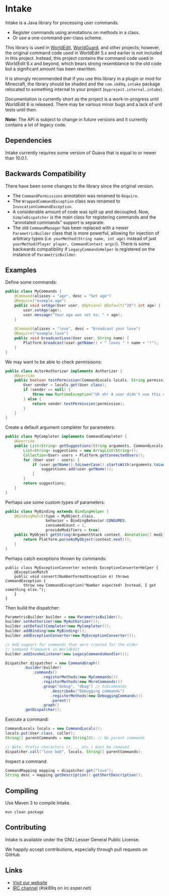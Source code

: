 Intake
======

Intake is a Java library for processing user commands.

* Register commands using annotations on methods in a class.
* Or use a one-command-per-class scheme.

This library is used in [WorldEdit](https://github.com/sk89q/worldedit),
[WorldGuard](https://github.com/sk89q/worldguard), and other projects;
however, the original command code used in WorldEdit 5.x and earlier
is not included in this project. Instead, this project contains
the command code used in WorldEdit 6.x and beyond, which bears strong
resemblance to the old code but a significant amount has been
rewritten.

It is strongly recommended that if you use this library in a plugin or mod
for Minecraft, the library should be shaded and the `com.sk89q.intake` package
relocated to something internal to your project (`myproject.internal.intake`).

Documentation is currently short as the project is a work-in-progress until
WorldEdit 6 is released. There may be various minor bugs and a lack of
unit tests until then.

**Note:** The API is subject to change in future versions and it currently
contains a lot of legacy code.

Dependencies
------------

Intake currently requires some version of Guava that is equal to or newer than
10.0.1.

Backwards Compatibility
-----------------------

There have been some changes to the library since the original version.

* The `CommandPermissions` annotation was renamed to `Require`.
* The `WrappedCommandException` class was renamed to `InvocationCommandException`.
* A considerable amount of code was split up and decoupled. Now, `SimpleDispatcher`
  is the main class for registering commands and the "annotated commands" support
  is separate.
* The old `CommandManager` has been replaced with a newer `ParametricBuilder`
  class that is more powerful, allowing for injection of arbitrary types
  (i.e. `yourMethod(String name, int age)` instead of just
  `yourMethod(Player player, CommandContext args)`). There is some
  backwards compatibility if `LegacyCommandsHelper` is registered
  on the instance of `ParametricBuilder`.

Examples
--------

Define some commands:

```java
public class MyCommands {
    @Command(aliases = "age", desc = "Set age")
    @Require("example.age")
    public void setAge(User user, @Optional @Default("20") int age) {
        user.setAge(age);
        user.message("Your age was set to: " + age);
    }
    
    @Command(aliases = "love", desc = "Broadcast your love")
    @Require("example.love")
    public void broadcastLove(User user, String name) {
        Platform.broadcast(user.getName() + " loves " + name + "!");
    }
}
```

We may want to be able to check permisisons:

```java
public class ActorAuthorizer implements Authorizer {
    @Override
    public boolean testPermission(CommandLocals locals, String permission) {
        User sender = locals.get(User.class);
        if (sender == null) {
            throw new RuntimeException("Uh oh! A user didn't use this command.");
        } else {
            return sender.testPermission(permission);
        }
    }
}
```

Create a default argument completer for parameters:

```java
public class MyCompleter implements CommandCompleter {
    @Override
    public List<String> getSuggestions(String arguments, CommandLocals locals) {
        List<String> suggestions = new ArrayList<String>();
        Collection<User> users = Platform.getConnectedUsers();
        for (User user : users) {
            if (user.getName().toLowerCase().startsWith(arguments.toLowerCase().trim())) {
                suggestions.add(user.getName());
            }
        }
        return suggestions;
    }
}
```

Perhaps use some custom types of parameters:

```java
public class MyBinding extends BindingHelper {
    @BindingMatch(type = MyObject.class,
                  behavior = BindingBehavior.CONSUMES,
                  consumedCount = 1,
                  provideModifiers = true)
    public MyObject getString(ArgumentStack context, Annotation[] modifiers) {
        return Platform.parseAsMyObject(context.next());
    }
}
```

Perhaps catch exceptions thrown by commands:

```
public class MyExceptionConverter extends ExceptionConverterHelper {
    @ExceptionMatch
    public void convert(NumberFormatException e) throws CommandException {
        throw new CommandException("Number expected! Instead, I got something else.");
    }
}
```

Then build the dispatcher:

```java
ParametricBuilder builder = new ParametricBuilder();
builder.setAuthorizer(new MyAuthorizer());
builder.setDefaultCompleter(new MyCompleter());
builder.addBinding(new MyBinding());
builder.addExceptionConverter(new MyExceptionConverter());

// Add support for commands that were created for the older
// command framework in WorldEdit
builder.addInvokeListener(new LegacyCommandsHandler());

Dispatcher dispatcher = new CommandGraph()
        .builder(builder)
            .commands()
                .registerMethods(new MyCommands())
                .registerMethods(new MoreCommands())
                .group("debug", "dbug") // Subcommands
                    .describeAs("Debugging commands")
                    .registerMethods(new DebuggingCommands())
                    .parent()
                .graph()
        .getDispatcher();
```

Execute a command:

```java
CommandLocals locals = new CommandLocals();
locals.put(User.class, caller);
String[] parentCommands = new String[0]; // No parent commands

// Note: Prefix characters (/, ., etc.) must be removed
dispatcher.call("love bob", locals, String[] parentCommands);
```

Inspect a command:

```java
CommandMapping mapping = dispatcher.get("love");
String desc = mapping.getDescription().getShortDescription();
```

Compiling
---------

Use Maven 3 to compile Intake.

    mvn clean package

Contributing
------------

Intake is available under the GNU Lesser General Public License.

We happily accept contributions, especially through pull requests on GitHub.

Links
-----

* [Visit our website](http://www.enginehub.org/)
* [IRC channel](http://skq.me/irc/irc.esper.net/sk89q/) (#sk89q on irc.esper.net)